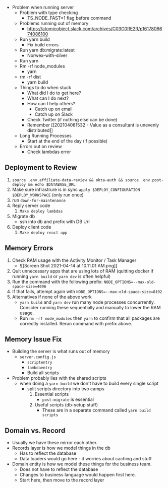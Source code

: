 - Problem when running server
	- Problem with type checking
		- TS_NODE_FAST=1 flag before command
	- Problems running out of memory
		- https://atomicobject.slack.com/archives/C03G0RE2R/p1617806674086100
	- Run yarn build
		- Fix build errors
	- Run yarn db:migrate:latest
		- Norwex-with-silver
	- Run yarn
	- Rm -rf node_modules
		- yarn
	- rm -rf dist
		- yarn build
	- Things to do when stuck
		- What did I do to get here?
		- What can I do next? 
		- How can I help others?
			- Catch up on email
			- Catch up on Slack
		- Check Twitter (if nothing else can be done)
		- Remember [[202104081532 - Value as a consultant is unevenly distributed]]
	- Long Running Processes
		- Start at the end of the day (if possible)
	- Errors out on review
		- Check lambdas error

## Deployment to Review
1. `source .env.affiliate-data-review && okta-auth && source .env.post-deploy && echo $DATABASE_URL`
2. Make sure infrastrure is in sync  `apply $DEPLOY_CONFIGURATION $DEPLOY_WORKSPACE` (only run once)
3. run `down-for-maintenance`
4. Reply server code
	1. `Make deploy lambdas`
5. Migrate db
	- ssh into db and prefix with DB Url
6. Deploy client code
	1. `Make deploy react app`


## Memory Errors
1. Check RAM usage with the Activity Monitor / Task Manager
	- ![[Screen Shot 2021-04-14 at 10.11.01 AM.png]]
2. Quit unnecessary apps that are using lots of RAM (quitting docker if running `yarn build` or `yarn dev` is often helpful)
3. Run the command with the following prefix: `NODE_OPTIONS=--max-old-space-size=4096`
4. If that fails, attempt again with `NODE_OPTIONS=--max-old-space-size=8192`
5. Alternatives if none of the above work
	- `yarn build` and `yarn dev` run many node processes concurrently. Consider running these sequentially and manually to lower the RAM usage. 
	- Run `rm -rf node_modules` then `yarn` to confirm that all packages are correctly installed. Rerun command with prefix above.


## Memory Issue Fix
- Building the server is what runs out of memory
	- `server.config.js`
		- `scriptentry`
		- `lambdaentry`
		- Build all scripts
- Problem probably lies with the shared scripts
	- when doing a `yarn build` we don't have to build every single script
		- split scripts directory into two camps
			1. Essential scripts
				- `post-migrate` is essential
			2. Useful scripts (db-setup stuff)
				- These are in a separate command called `yarn build scripts`


## Domain vs. Record
- Usually we have these mirror each other. 
- Records layer is how we model things in the db
	- Has to reflect the database
	- Data loaders would go here - it worries about caching and stuff
- Domain entity is how we model these things for the business team. 
	- Does not have to reflect the database
	- Changes to business language would happen first here. 
	- Start here, then move to the record layer